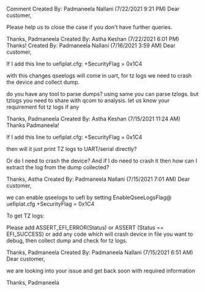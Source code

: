 Comment
Created By: Padmaneela Nallani (7/22/2021 9:21 PM)
Dear customer,

Please help us to close the case if you don't have further queries.

Thanks,
Padmaneela
Created By: Astha Keshan (7/22/2021 6:01 PM)
Thanks!
Created By: Padmaneela Nallani (7/16/2021 3:59 AM)
Dear customer,

If I add this line to uefiplat.cfg: +SecurityFlag = 0x1C4

with this changes qseelogs will come in uart, for tz logs we need to crash the device and collect dump.

do you have any tool to parse dumps? using same you can parse tzlogs.
but tzlogs you need to share with qcom to analysis. let us know your requirement fot tz logs if any


Thanks,
Padmaneela
Created By: Astha Keshan (7/15/2021 11:24 AM)
Thanks Padmaneela!

If I add this line to uefiplat.cfg:
+SecurityFlag = 0x1C4

then will it just print TZ logs to UART/serial directly?

Or do I need to crash the device? And if I do need to crash it then how can I extract the log from the dump collected?

Thanks,
Astha
Created By: Padmaneela Nallani (7/15/2021 7:01 AM)
Dear customer,

we can enable qseelogs to uefi by setting EnableQseeLogsFlag@ uefiplat.cfg
+SecurityFlag = 0x1C4

To get TZ logs:

Please add ASSERT_EFI_ERROR(Status) or ASSERT (Status == EFI_SUCCESS) or add any code which will crash device in file you want to debug, then collect dump and check for tz logs.


Thanks,
Padmaneela
Created By: Padmaneela Nallani (7/15/2021 6:51 AM)
Dear customer,

we are looking into your issue and get back soon with required information

Thanks,
Padmaneela